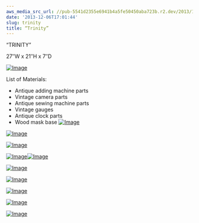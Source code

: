 ```yaml
---
aws_media_src_url: //pub-5541d2355e6941b4a5fe50450aba723b.r2.dev/2013/12/trinity-angle2.jpg
date: '2013-12-06T17:01:44'
slug: trinity
title: “Trinity”
---
```


 “TRINITY”

 27″W x 21″H x 7″D

 [![Image](//pub-5541d2355e6941b4a5fe50450aba723b.r2.dev/2013/12/trinity-angle2.jpg?w=487)](//pub-5541d2355e6941b4a5fe50450aba723b.r2.dev/2013/12/trinity-angle2.jpg)

 List of Materials:

  * Antique adding machine parts
 * Vintage camera parts
 * Antique sewing machine parts
 * Vintage gauges
 * Antique clock parts
 * Wood mask base
  [![Image](//pub-5541d2355e6941b4a5fe50450aba723b.r2.dev/2013/12/trinity.jpg?w=487)](//pub-5541d2355e6941b4a5fe50450aba723b.r2.dev/2013/12/trinity.jpg)

 [![Image](//pub-5541d2355e6941b4a5fe50450aba723b.r2.dev/2013/12/trinity-eye.jpg?w=487)](//pub-5541d2355e6941b4a5fe50450aba723b.r2.dev/2013/12/trinity-eye.jpg)

 [![Image](//pub-5541d2355e6941b4a5fe50450aba723b.r2.dev/2013/12/trinity-tophalf.jpg?w=487)](//pub-5541d2355e6941b4a5fe50450aba723b.r2.dev/2013/12/trinity-tophalf.jpg)

 [![Image](//pub-5541d2355e6941b4a5fe50450aba723b.r2.dev/2013/12/trinity-top.jpg?w=487)](//pub-5541d2355e6941b4a5fe50450aba723b.r2.dev/2013/12/trinity-top.jpg)[![Image](//pub-5541d2355e6941b4a5fe50450aba723b.r2.dev/2013/12/trinity-middle.jpg?w=487)](//pub-5541d2355e6941b4a5fe50450aba723b.r2.dev/2013/12/trinity-middle.jpg)

 [![Image](//pub-5541d2355e6941b4a5fe50450aba723b.r2.dev/2013/12/trinity-close.jpg?w=487)](//pub-5541d2355e6941b4a5fe50450aba723b.r2.dev/2013/12/trinity-close.jpg)

 [![Image](//pub-5541d2355e6941b4a5fe50450aba723b.r2.dev/2013/12/trinity-angle.jpg?w=487)](//pub-5541d2355e6941b4a5fe50450aba723b.r2.dev/2013/12/trinity-angle.jpg)

 [![Image](//pub-5541d2355e6941b4a5fe50450aba723b.r2.dev/2013/12/trinity-side2.jpg?w=487)](//pub-5541d2355e6941b4a5fe50450aba723b.r2.dev/2013/12/trinity-side2.jpg)

 [![Image](//pub-5541d2355e6941b4a5fe50450aba723b.r2.dev/2013/12/trinity-side.jpg?w=487)](//pub-5541d2355e6941b4a5fe50450aba723b.r2.dev/2013/12/trinity-side.jpg)

 [![Image](//pub-5541d2355e6941b4a5fe50450aba723b.r2.dev/2013/12/trinity1.jpg?w=487)](//pub-5541d2355e6941b4a5fe50450aba723b.r2.dev/2013/12/trinity1.jpg)